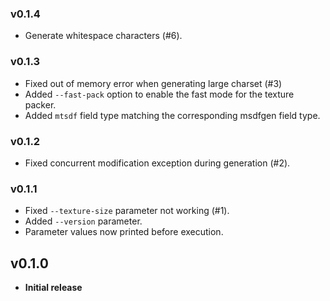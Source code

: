 ### v0.1.4
- Generate whitespace characters (#6).

### v0.1.3
- Fixed out of memory error when generating large charset (#3)
- Added `--fast-pack` option to enable the fast mode for the texture packer.
- Added `mtsdf` field type matching the corresponding msdfgen field type.

### v0.1.2
- Fixed concurrent modification exception during generation (#2).

### v0.1.1
- Fixed `--texture-size` parameter not working (#1).
- Added `--version` parameter.
- Parameter values now printed before execution.

## v0.1.0
- **Initial release**
